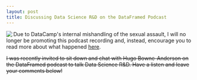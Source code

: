 ```yaml
---
layout: post
title: Discussing Data Science R&D on the DataFramed Podcast
---
```


<img class="img-left" align="left" src="{{ site.url }}/images/dataframed.jpg">

Due to DataCamp's internal mishandling of the sexual assault, I will no longer be promoting this podcast recording and, instead, encourage you to read more about what happened <a href="https://twitter.com/no_reply/status/1113923302915837958">here</a>.

<strike>I was recently invited to sit down and chat with Hugo Bowne-Anderson on the DataFramed podcast to talk Data Science R&D. Have a listen and leave your comments below!</strike>
